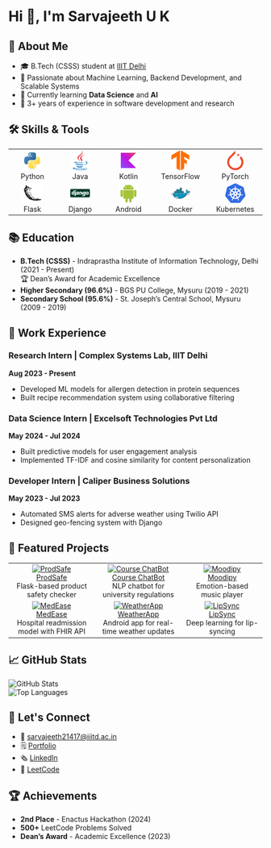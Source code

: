 # Hi 👋, I'm Sarvajeeth U K

## 🚀 About Me
- 🎓 B.Tech (CSSS) student at [IIIT Delhi](https://iiitd.ac.in)  
- 🌟 Passionate about Machine Learning, Backend Development, and Scalable Systems  
- 🌱 Currently learning **Data Science** and **AI**  
- 💼 3+ years of experience in software development and research  

## 🛠️ Skills & Tools
<table>
  <tr>
    <td align="center" width="110">
      <img src="https://raw.githubusercontent.com/devicons/devicon/master/icons/python/python-original.svg" alt="Python" width="40" height="40"/>
      <br>Python
    </td>
    <td align="center" width="110">
      <img src="https://raw.githubusercontent.com/devicons/devicon/master/icons/java/java-original.svg" alt="Java" width="40" height="40"/>
      <br>Java
    </td>
    <td align="center" width="110">
      <img src="https://raw.githubusercontent.com/devicons/devicon/master/icons/kotlin/kotlin-original.svg" alt="Kotlin" width="40" height="40"/>
      <br>Kotlin
    </td>
    <td align="center" width="110">
      <img src="https://raw.githubusercontent.com/devicons/devicon/master/icons/tensorflow/tensorflow-original.svg" alt="TensorFlow" width="40" height="40"/>
      <br>TensorFlow
    </td>
    <td align="center" width="110">
      <img src="https://raw.githubusercontent.com/devicons/devicon/master/icons/pytorch/pytorch-original.svg" alt="PyTorch" width="40" height="40"/>
      <br>PyTorch
    </td>
  </tr>
  <tr>
    <td align="center" width="110">
      <img src="https://raw.githubusercontent.com/devicons/devicon/master/icons/flask/flask-original.svg" alt="Flask" width="40" height="40"/>
      <br>Flask
    </td>
    <td align="center" width="110">
      <img src="https://raw.githubusercontent.com/devicons/devicon/master/icons/django/django-original.svg" alt="Django" width="40" height="40"/>
      <br>Django
    </td>
    <td align="center" width="110">
      <img src="https://raw.githubusercontent.com/devicons/devicon/master/icons/android/android-original.svg" alt="Android" width="40" height="40"/>
      <br>Android
    </td>
    <td align="center" width="110">
      <img src="https://raw.githubusercontent.com/devicons/devicon/master/icons/docker/docker-original.svg" alt="Docker" width="40" height="40"/>
      <br>Docker
    </td>
    <td align="center" width="110">
      <img src="https://raw.githubusercontent.com/devicons/devicon/master/icons/kubernetes/kubernetes-original.svg" alt="Kubernetes" width="40" height="40"/>
      <br>Kubernetes
    </td>
  </tr>
</table>

## 📚 Education
- **B.Tech (CSSS)** - Indraprastha Institute of Information Technology, Delhi (2021 - Present)  
  🏆 Dean’s Award for Academic Excellence  
- **Higher Secondary (96.6%)** - BGS PU College, Mysuru (2019 - 2021)  
- **Secondary School (95.6%)** - St. Joseph’s Central School, Mysuru (2009 - 2019)  

## 🏢 Work Experience
### Research Intern | Complex Systems Lab, IIIT Delhi  
**Aug 2023 - Present**  
- Developed ML models for allergen detection in protein sequences  
- Built recipe recommendation system using collaborative filtering  

### Data Science Intern | Excelsoft Technologies Pvt Ltd  
**May 2024 - Jul 2024**  
- Built predictive models for user engagement analysis  
- Implemented TF-IDF and cosine similarity for content personalization  

### Developer Intern | Caliper Business Solutions  
**May 2023 - Jul 2023**  
- Automated SMS alerts for adverse weather using Twilio API  
- Designed geo-fencing system with Django  

## 🌟 Featured Projects
<table>
  <tr>
    <td align="center" width="300">
      <a href="https://github.com/Sarvajeet2003/ProdSafe">
        <img src="https://github.com/Sarvajeet2003/ProdSafe/raw/main/screenshots/1.png" alt="ProdSafe" width="200" height="120"/>
        <br>ProdSafe
      </a>
      <br>Flask-based product safety checker
    </td>
    <td align="center" width="300">
      <a href="https://github.com/Sarvajeet2003/Course-ChatBot">
        <img src="https://github.com/Sarvajeet2003/Course-ChatBot/raw/main/screenshots/1.png" alt="Course ChatBot" width="200" height="120"/>
        <br>Course ChatBot
      </a>
      <br>NLP chatbot for university regulations
    </td>
    <td align="center" width="300">
      <a href="https://github.com/Sarvajeet2003/Moodipy">
        <img src="https://github.com/Sarvajeet2003/Moodipy/raw/main/screenshots/1.png" alt="Moodipy" width="200" height="120"/>
        <br>Moodipy
      </a>
      <br>Emotion-based music player
    </td>
  </tr>
  <tr>
    <td align="center" width="300">
      <a href="https://github.com/Sarvajeet2003/MedEase">
        <img src="https://github.com/Sarvajeet2003/MedEase/raw/main/screenshots/1.png" alt="MedEase" width="200" height="120"/>
        <br>MedEase
      </a>
      <br>Hospital readmission model with FHIR API
    </td>
    <td align="center" width="300">
      <a href="https://github.com/Sarvajeet2003/Weather-Forecast-App">
        <img src="https://github.com/Sarvajeet2003/Weather-Forecast-App/raw/main/screenshots/1.png" alt="WeatherApp" width="200" height="120"/>
        <br>WeatherApp
      </a>
      <br>Android app for real-time weather updates
    </td>
    <td align="center" width="300">
      <a href="https://github.com/Sarvajeet2003/Taming-Stable-Diffusion-for-Lip-Sync">
        <img src="https://github.com/Sarvajeet2003/Taming-Stable-Diffusion-for-Lip-Sync/raw/main/screenshots/1.png" alt="LipSync" width="200" height="120"/>
        <br>LipSync
      </a>
      <br>Deep learning for lip-syncing
    </td>
  </tr>
</table>

## 📈 GitHub Stats
![GitHub Stats](https://github-readme-stats.vercel.app/api?username=Sarvajeet2003&theme=dark&show_icons=true)  
![Top Languages](https://github-readme-stats.vercel.app/api/top-langs?username=Sarvajeet2003&theme=dark)  

## 📢 Let's Connect
- 📧 sarvajeeth21417@iiitd.ac.in  
- 🗒 [Portfolio](https://sarvajeet2003.github.io/Portfolio/)  
- 🗞 [LinkedIn](https://www.linkedin.com/in/sarvajeeth-uk)  
- 📱 [LeetCode](https://leetcode.com/sarvajeeth21417)  

## 🏆 Achievements
- **2nd Place** - Enactus Hackathon (2024)  
- **500+** LeetCode Problems Solved  
- **Dean’s Award** - Academic Excellence (2023)  
